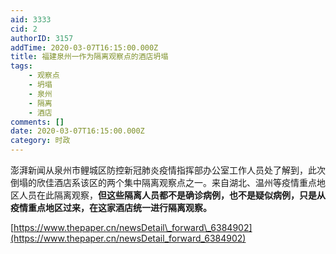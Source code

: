 ```yaml
---
aid: 3333
cid: 2
authorID: 3157
addTime: 2020-03-07T16:15:00.000Z
title: 福建泉州一作为隔离观察点的酒店坍塌
tags:
    - 观察点
    - 坍塌
    - 泉州
    - 隔离
    - 酒店
comments: []
date: 2020-03-07T16:15:00.000Z
category: 时政
---
```


澎湃新闻从泉州市鲤城区防控新冠肺炎疫情指挥部办公室工作人员处了解到，此次倒塌的欣佳酒店系该区的两个集中隔离观察点之一。来自湖北、温州等疫情重点地区人员在此隔离观察，**但这些隔离人员都不是确诊病例，也不是疑似病例，只是从疫情重点地区过来，在这家酒店统一进行隔离观察。**

[https://www.thepaper.cn/newsDetail\_forward\_6384902](https://www.thepaper.cn/newsDetail_forward_6384902)
